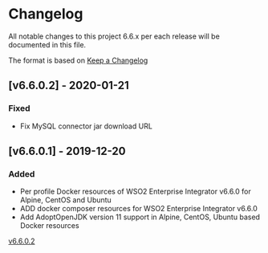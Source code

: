 # Changelog
All notable changes to this project 6.6.x per each release will be documented in this file.

The format is based on [Keep a Changelog](https://keepachangelog.com/en/1.0.0/)

## [v6.6.0.2] - 2020-01-21

### Fixed
- Fix MySQL connector jar download URL

## [v6.6.0.1] - 2019-12-20

### Added
- Per profile Docker resources of WSO2 Enterprise Integrator v6.6.0 for Alpine, CentOS and Ubuntu
- ADD docker composer resources for WSO2 Enterprise Integrator v6.6.0
- Add AdoptOpenJDK version 11 support in Alpine, CentOS, Ubuntu based Docker resources

[v6.6.0.2](https://github.com/wso2/docker-ei/milestone/8)
